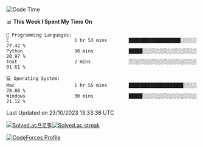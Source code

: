 
<!--START_SECTION:waka-->
![Code Time](http://img.shields.io/badge/Code%20Time-3%2C033%20hrs%2040%20mins-blue)

📊 **This Week I Spent My Time On** 

```text
💬 Programming Languages: 
C                        1 hr 53 mins        ███████████████████░░░░░░   77.42 % 
Python                   30 mins             █████░░░░░░░░░░░░░░░░░░░░   20.97 % 
Text                     2 mins              ░░░░░░░░░░░░░░░░░░░░░░░░░   01.61 % 

💻 Operating System: 
Mac                      1 hr 55 mins        ████████████████████░░░░░   78.88 % 
Windows                  30 mins             █████░░░░░░░░░░░░░░░░░░░░   21.12 % 
```


 Last Updated on 23/10/2023 13:33:36 UTC
<!--END_SECTION:waka-->


[![Solved.ac프로필](http://mazassumnida.wtf/api/generate_badge?boj=hckim96)](https://solved.ac/hckim96)[![Solved.ac streak](http://mazandi.herokuapp.com/api?handle=hckim96&theme=dark)](https://solved.ac/hckim96)


[![CodeForces Profile](https://cf.leed.at?id=hckim96)](https://codeforces.com/profile/hckim96)

